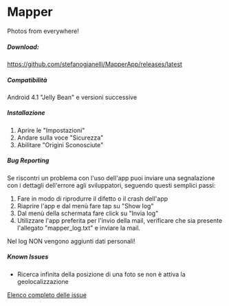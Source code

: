 Mapper
======

Photos from everywhere!

##### Download:
https://github.com/stefanogianelli/MapperApp/releases/latest

##### Compatibilità
Android 4.1 "Jelly Bean" e versioni successive

##### Installazione
1. Aprire le "Impostazioni"
2. Andare sulla voce "Sicurezza"
3. Abilitare "Origini Sconosciute"

##### Bug Reporting
Se riscontri un problema con l'uso dell'app puoi inviare una segnalazione con i dettagli dell'errore agli sviluppatori, seguendo questi semplici passi:
1. Fare in modo di riprodurre il difetto o il crash dell'app
2. Riaprire l'app e dal menù fare tap su "Show log"
3. Dal menù della schermata fare click su "Invia log"
4. Utilizzare l'app preferita per l'invio della mail, verificare che sia presente l'allegato "mapper_log.txt" e inviare la mail.

Nel log NON vengono aggiunti dati personali!

##### Known Issues
* Ricerca infinita della posizione di una foto se non è attiva la geolocalizzazione

[Elenco completo delle issue](https://github.com/stefanogianelli/MapperApp/issues)
